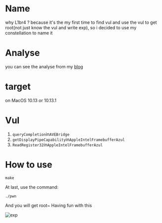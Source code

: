 # Name
why L1br4 ? because it's the my first time to find vul and use the vul to get root(not just know the vul and write exp), so i decided to use my constellation to name it

# Analyse
you can see the analyse from my [blog](https://peterpan980927.cn/2019/02/26/Nday%E6%BC%8F%E6%B4%9E%E4%BB%8E%E6%8C%96%E6%8E%98%E5%88%B0%E5%88%A9%E7%94%A8/#more)

# target
on MacOS 10.13 or 10.13.1

# Vul

1. `queryCompletion`in`AVEBridge`
2. `getDisplayPipeCapability`in`AppleIntelFramebufferAzul`
3. `ReadRegister32`in`AppleIntelFramebufferAzul`

# How to use

```shell
make
```
At last, use the command:
```
./pwn
```
And you will get root~
Having fun with this

![exp](https://pbs.twimg.com/media/D0UvZJJUUAAP-I5.jpg)
